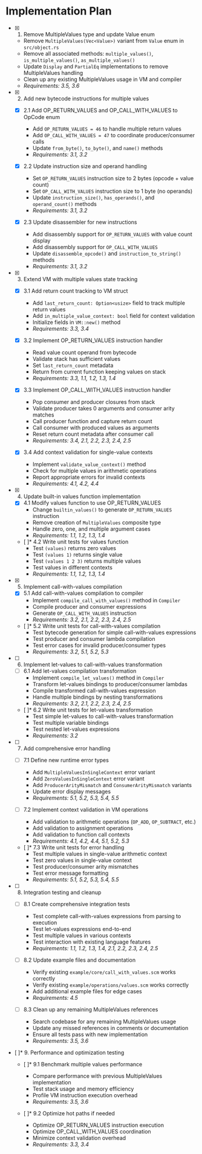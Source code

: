 # Implementation Plan

- [x] 1. Remove MultipleValues type and update Value enum
  - Remove `MultipleValues(Vec<Value>)` variant from `Value` enum in `src/object.rs`
  - Remove all associated methods: `multiple_values()`, `is_multiple_values()`, `as_multiple_values()`
  - Update `Display` and `PartialEq` implementations to remove MultipleValues handling
  - Clean up any existing MultipleValues usage in VM and compiler
  - _Requirements: 3.5, 3.6_

- [x] 2. Add new bytecode instructions for multiple values
  - [x] 2.1 Add OP_RETURN_VALUES and OP_CALL_WITH_VALUES to OpCode enum
    - Add `OP_RETURN_VALUES = 46` to handle multiple return values
    - Add `OP_CALL_WITH_VALUES = 47` to coordinate producer/consumer calls
    - Update `from_byte()`, `to_byte()`, and `name()` methods
    - _Requirements: 3.1, 3.2_

  - [x] 2.2 Update instruction size and operand handling
    - Set `OP_RETURN_VALUES` instruction size to 2 bytes (opcode + value count)
    - Set `OP_CALL_WITH_VALUES` instruction size to 1 byte (no operands)
    - Update `instruction_size()`, `has_operands()`, and `operand_count()` methods
    - _Requirements: 3.1, 3.2_

  - [x] 2.3 Update disassembler for new instructions
    - Add disassembly support for `OP_RETURN_VALUES` with value count display
    - Add disassembly support for `OP_CALL_WITH_VALUES`
    - Update `disassemble_opcode()` and `instruction_to_string()` methods
    - _Requirements: 3.1, 3.2_

- [x] 3. Extend VM with multiple values state tracking
  - [x] 3.1 Add return count tracking to VM struct
    - Add `last_return_count: Option<usize>` field to track multiple return values
    - Add `in_multiple_value_context: bool` field for context validation
    - Initialize fields in `VM::new()` method
    - _Requirements: 3.3, 3.4_

  - [x] 3.2 Implement OP_RETURN_VALUES instruction handler
    - Read value count operand from bytecode
    - Validate stack has sufficient values
    - Set `last_return_count` metadata
    - Return from current function keeping values on stack
    - _Requirements: 3.3, 1.1, 1.2, 1.3, 1.4_

  - [x] 3.3 Implement OP_CALL_WITH_VALUES instruction handler
    - Pop consumer and producer closures from stack
    - Validate producer takes 0 arguments and consumer arity matches
    - Call producer function and capture return count
    - Call consumer with produced values as arguments
    - Reset return count metadata after consumer call
    - _Requirements: 3.4, 2.1, 2.2, 2.3, 2.4, 2.5_

  - [x] 3.4 Add context validation for single-value contexts
    - Implement `validate_value_context()` method
    - Check for multiple values in arithmetic operations
    - Report appropriate errors for invalid contexts
    - _Requirements: 4.1, 4.2, 4.4_

- [x] 4. Update built-in values function implementation
  - [x] 4.1 Modify values function to use OP_RETURN_VALUES
    - Change `builtin_values()` to generate `OP_RETURN_VALUES` instruction
    - Remove creation of `MultipleValues` composite type
    - Handle zero, one, and multiple argument cases
    - _Requirements: 1.1, 1.2, 1.3, 1.4_

  - [ ]* 4.2 Write unit tests for values function
    - Test `(values)` returns zero values
    - Test `(values 1)` returns single value
    - Test `(values 1 2 3)` returns multiple values
    - Test values in different contexts
    - _Requirements: 1.1, 1.2, 1.3, 1.4_

- [x] 5. Implement call-with-values compilation
  - [x] 5.1 Add call-with-values compilation to compiler
    - Implement `compile_call_with_values()` method in `Compiler`
    - Compile producer and consumer expressions
    - Generate `OP_CALL_WITH_VALUES` instruction
    - _Requirements: 3.2, 2.1, 2.2, 2.3, 2.4, 2.5_

  - [ ]* 5.2 Write unit tests for call-with-values compilation
    - Test bytecode generation for simple call-with-values expressions
    - Test producer and consumer lambda compilation
    - Test error cases for invalid producer/consumer types
    - _Requirements: 3.2, 5.1, 5.2, 5.3_

- [ ] 6. Implement let-values to call-with-values transformation
  - [ ] 6.1 Add let-values compilation transformation
    - Implement `compile_let_values()` method in `Compiler`
    - Transform let-values bindings to producer/consumer lambdas
    - Compile transformed call-with-values expression
    - Handle multiple bindings by nesting transformations
    - _Requirements: 3.2, 2.1, 2.2, 2.3, 2.4, 2.5_

  - [ ]* 6.2 Write unit tests for let-values transformation
    - Test simple let-values to call-with-values transformation
    - Test multiple variable bindings
    - Test nested let-values expressions
    - _Requirements: 3.2_

- [ ] 7. Add comprehensive error handling
  - [ ] 7.1 Define new runtime error types
    - Add `MultipleValuesInSingleContext` error variant
    - Add `ZeroValuesInSingleContext` error variant  
    - Add `ProducerArityMismatch` and `ConsumerArityMismatch` variants
    - Update error display messages
    - _Requirements: 5.1, 5.2, 5.3, 5.4, 5.5_

  - [ ] 7.2 Implement context validation in VM operations
    - Add validation to arithmetic operations (`OP_ADD`, `OP_SUBTRACT`, etc.)
    - Add validation to assignment operations
    - Add validation to function call contexts
    - _Requirements: 4.1, 4.2, 4.4, 5.1, 5.2, 5.3_

  - [ ]* 7.3 Write unit tests for error handling
    - Test multiple values in single-value arithmetic context
    - Test zero values in single-value context
    - Test producer/consumer arity mismatches
    - Test error message formatting
    - _Requirements: 5.1, 5.2, 5.3, 5.4, 5.5_

- [ ] 8. Integration testing and cleanup
  - [ ] 8.1 Create comprehensive integration tests
    - Test complete call-with-values expressions from parsing to execution
    - Test let-values expressions end-to-end
    - Test multiple values in various contexts
    - Test interaction with existing language features
    - _Requirements: 1.1, 1.2, 1.3, 1.4, 2.1, 2.2, 2.3, 2.4, 2.5_

  - [ ] 8.2 Update example files and documentation
    - Verify existing `example/core/call_with_values.scm` works correctly
    - Verify existing `example/operations/values.scm` works correctly
    - Add additional example files for edge cases
    - _Requirements: 4.5_

  - [ ] 8.3 Clean up any remaining MultipleValues references
    - Search codebase for any remaining MultipleValues usage
    - Update any missed references in comments or documentation
    - Ensure all tests pass with new implementation
    - _Requirements: 3.5, 3.6_

- [ ]* 9. Performance and optimization testing
  - [ ]* 9.1 Benchmark multiple values performance
    - Compare performance with previous MultipleValues implementation
    - Test stack usage and memory efficiency
    - Profile VM instruction execution overhead
    - _Requirements: 3.5, 3.6_

  - [ ]* 9.2 Optimize hot paths if needed
    - Optimize OP_RETURN_VALUES instruction execution
    - Optimize OP_CALL_WITH_VALUES coordination
    - Minimize context validation overhead
    - _Requirements: 3.3, 3.4_